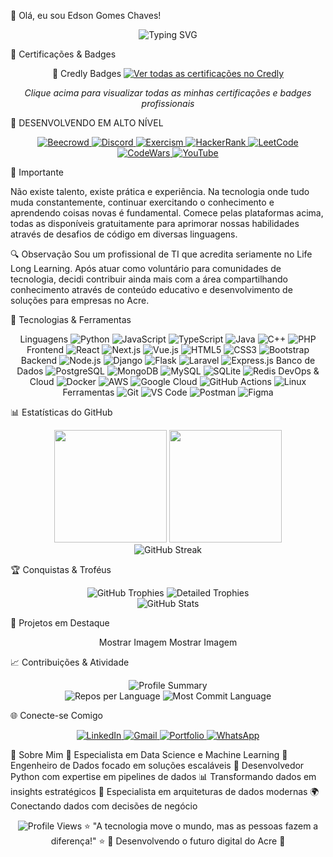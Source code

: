 👋 Olá, eu sou Edson Gomes Chaves!
<div align="center">
  <img src="https://readme-typing-svg.herokuapp.com?font=Fira+Code&size=22&duration=3000&pause=1000&color=36BCF7&center=true&vCenter=true&width=600&lines=Desenvolvedor+Full+Stack;Apaixonado+por+Tecnologia;Sempre+Aprendendo+Algo+Novo;Empreendedor+Digital" alt="Typing SVG" />
</div>

🏅 Certificações & Badges
<div align="center">
🎯 Credly Badges
  <a href="https://www.credly.com/users/edson-gomes-chaves/badges">
    <img src="https://img.shields.io/badge/Ver_Certificações-FF6B00?style=for-the-badge&logo=credly&logoColor=white" alt="Ver todas as certificações no Credly"/>
  </a>
  <p><em>Clique acima para visualizar todas as minhas certificações e badges profissionais</em></p>
</div>

🎯 DESENVOLVENDO EM ALTO NÍVEL
<div align="center">
  <!-- Badges de plataformas -->
  <a href="https://beecrowd.com.br/judge/pt/profile/Edsongom1">
    <img src="https://img.shields.io/badge/BEECROWD-1E1E1E?style=for-the-badge&logo=beecrowd&logoColor=white" alt="Beecrowd"/>
  </a>
  <a href="https://discord.gg/Edsongom1">
    <img src="https://img.shields.io/badge/DISCORD-5865F2?style=for-the-badge&logo=discord&logoColor=white" alt="Discord"/>
  </a>
  <a href="https://exercism.org/profiles/Edsongom1">
    <img src="https://img.shields.io/badge/EXERCISM-009CAB?style=for-the-badge&logo=exercism&logoColor=white" alt="Exercism"/>
  </a>
  <a href="https://www.hackerrank.com/Edsongom1">
    <img src="https://img.shields.io/badge/HACKERRANK-2EC866?style=for-the-badge&logo=hackerrank&logoColor=white" alt="HackerRank"/>
  </a>
  <a href="https://leetcode.com/Edsongom1">
    <img src="https://img.shields.io/badge/LEETCODE-FFA116?style=for-the-badge&logo=leetcode&logoColor=white" alt="LeetCode"/>
  </a>
  <a href="https://www.codewars.com/users/Edsongom1">
    <img src="https://img.shields.io/badge/CODEWARS-B1361E?style=for-the-badge&logo=codewars&logoColor=white" alt="CodeWars"/>
  </a>
  <a href="https://youtube.com/@Edsongom1">
    <img src="https://img.shields.io/badge/YOUTUBE-FF0000?style=for-the-badge&logo=youtube&logoColor=white" alt="YouTube"/>
  </a>
</div>

📌 Importante

Não existe talento, existe prática e experiência. Na tecnologia onde tudo muda constantemente, continuar exercitando o conhecimento e aprendendo coisas novas é fundamental. Comece pelas plataformas acima, todas as disponíveis gratuitamente para aprimorar nossas habilidades através de desafios de código em diversas linguagens.


🔍 Observação
Sou um profissional de TI que acredita seriamente no Life Long Learning. Após atuar como voluntário para comunidades de tecnologia, decidi contribuir ainda mais com a área compartilhando conhecimento através de conteúdo educativo e desenvolvimento de soluções para empresas no Acre.

🚀 Tecnologias & Ferramentas
<div align="center">
Linguagens
  <img src="https://img.shields.io/badge/Python-3776AB?style=for-the-badge&logo=python&logoColor=white" alt="Python"/>
  <img src="https://img.shields.io/badge/JavaScript-F7DF1E?style=for-the-badge&logo=javascript&logoColor=black" alt="JavaScript"/>
  <img src="https://img.shields.io/badge/TypeScript-007ACC?style=for-the-badge&logo=typescript&logoColor=white" alt="TypeScript"/>
  <img src="https://img.shields.io/badge/Java-ED8B00?style=for-the-badge&logo=openjdk&logoColor=white" alt="Java"/>
  <img src="https://img.shields.io/badge/C%2B%2B-00599C?style=for-the-badge&logo=c%2B%2B&logoColor=white" alt="C++"/>
  <img src="https://img.shields.io/badge/PHP-777BB4?style=for-the-badge&logo=php&logoColor=white" alt="PHP"/>
Frontend
  <img src="https://img.shields.io/badge/React-20232A?style=for-the-badge&logo=react&logoColor=61DAFB" alt="React"/>
  <img src="https://img.shields.io/badge/Next.js-000000?style=for-the-badge&logo=nextdotjs&logoColor=white" alt="Next.js"/>
  <img src="https://img.shields.io/badge/Vue.js-35495E?style=for-the-badge&logo=vuedotjs&logoColor=4FC08D" alt="Vue.js"/>
  <img src="https://img.shields.io/badge/HTML5-E34F26?style=for-the-badge&logo=html5&logoColor=white" alt="HTML5"/>
  <img src="https://img.shields.io/badge/CSS3-1572B6?style=for-the-badge&logo=css3&logoColor=white" alt="CSS3"/>
  <img src="https://img.shields.io/badge/Bootstrap-563D7C?style=for-the-badge&logo=bootstrap&logoColor=white" alt="Bootstrap"/>
Backend
  <img src="https://img.shields.io/badge/Node.js-43853D?style=for-the-badge&logo=node.js&logoColor=white" alt="Node.js"/>
  <img src="https://img.shields.io/badge/Django-092E20?style=for-the-badge&logo=django&logoColor=white" alt="Django"/>
  <img src="https://img.shields.io/badge/Flask-000000?style=for-the-badge&logo=flask&logoColor=white" alt="Flask"/>
  <img src="https://img.shields.io/badge/Laravel-FF2D20?style=for-the-badge&logo=laravel&logoColor=white" alt="Laravel"/>
  <img src="https://img.shields.io/badge/Express.js-404D59?style=for-the-badge" alt="Express.js"/>
Banco de Dados
  <img src="https://img.shields.io/badge/PostgreSQL-316192?style=for-the-badge&logo=postgresql&logoColor=white" alt="PostgreSQL"/>
  <img src="https://img.shields.io/badge/MongoDB-4EA94B?style=for-the-badge&logo=mongodb&logoColor=white" alt="MongoDB"/>
  <img src="https://img.shields.io/badge/MySQL-005C84?style=for-the-badge&logo=mysql&logoColor=white" alt="MySQL"/>
  <img src="https://img.shields.io/badge/SQLite-07405E?style=for-the-badge&logo=sqlite&logoColor=white" alt="SQLite"/>
  <img src="https://img.shields.io/badge/Redis-DC382D?style=for-the-badge&logo=redis&logoColor=white" alt="Redis"/>
DevOps & Cloud
  <img src="https://img.shields.io/badge/Docker-2496ED?style=for-the-badge&logo=docker&logoColor=white" alt="Docker"/>
  <img src="https://img.shields.io/badge/AWS-232F3E?style=for-the-badge&logo=amazon-aws&logoColor=white" alt="AWS"/>
  <img src="https://img.shields.io/badge/Google_Cloud-4285F4?style=for-the-badge&logo=google-cloud&logoColor=white" alt="Google Cloud"/>
  <img src="https://img.shields.io/badge/GitHub_Actions-2088FF?style=for-the-badge&logo=github-actions&logoColor=white" alt="GitHub Actions"/>
  <img src="https://img.shields.io/badge/Linux-FCC624?style=for-the-badge&logo=linux&logoColor=black" alt="Linux"/>
Ferramentas
  <img src="https://img.shields.io/badge/Git-F05032?style=for-the-badge&logo=git&logoColor=white" alt="Git"/>
  <img src="https://img.shields.io/badge/VS_Code-007ACC?style=for-the-badge&logo=visual-studio-code&logoColor=white" alt="VS Code"/>
  <img src="https://img.shields.io/badge/Postman-FF6C37?style=for-the-badge&logo=postman&logoColor=white" alt="Postman"/>
  <img src="https://img.shields.io/badge/Figma-F24E1E?style=for-the-badge&logo=figma&logoColor=white" alt="Figma"/>
</div>

📊 Estatísticas do GitHub
<div align="center">
  <img height="180em" src="https://github-readme-stats.vercel.app/api?username=Edsongom1&show_icons=true&theme=dark&include_all_commits=true&count_private=true"/>
  <img height="180em" src="https://github-readme-stats.vercel.app/api/top-langs/?username=Edsongom1&layout=compact&langs_count=7&theme=dark"/>
</div>
<div align="center">
  <img src="https://github-readme-streak-stats.herokuapp.com/?user=Edsongom1&theme=dark" alt="GitHub Streak" />
</div>

🏆 Conquistas & Troféus
<div align="center">
  <!-- GitHub Trophies em linha -->
  <img src="https://github-profile-trophy.vercel.app/?username=Edsongom1&theme=onedark&column=4&margin-w=15&margin-h=15" alt="GitHub Trophies" />
  <!-- Conquistas detalhadas -->
  <img src="https://github-profile-trophy.vercel.app/?username=Edsongom1&theme=onedark&no-frame=true&column=7" alt="Detailed Trophies" />
</div>
<div align="center">
  <!-- Métricas adicionais -->
  <img src="https://github-readme-stats.vercel.app/api?username=Edsongom1&show_icons=true&theme=dark&hide=contribs&include_all_commits=true&count_private=true&custom_title=Estatísticas%20GitHub" alt="GitHub Stats"/>
</div>

💼 Projetos em Destaque
<div align="center">
Mostrar Imagem
Mostrar Imagem
</div>

📈 Contribuições & Atividade
<div align="center">
  <!-- GitHub Profile Summary Cards -->
  <img src="https://github-profile-summary-cards.vercel.app/api/cards/profile-details?username=Edsongom1&theme=dark" alt="Profile Summary" />
</div>
<div align="center">
  <!-- Stats Cards -->
  <img src="https://github-profile-summary-cards.vercel.app/api/cards/repos-per-language?username=Edsongom1&theme=dark" alt="Repos per Language" />
  <img src="https://github-profile-summary-cards.vercel.app/api/cards/most-commit-language?username=Edsongom1&theme=dark" alt="Most Commit Language" />
</div>

🌐 Conecte-se Comigo
<div align="center">
  <a href="https://linkedin.com/in/edsongom">
    <img src="https://img.shields.io/badge/LinkedIn-0077B5?style=for-the-badge&logo=linkedin&logoColor=white" alt="LinkedIn"/>
  </a>
  <a href="mailto:edsgom@gmail.com">
    <img src="https://img.shields.io/badge/Gmail-D14836?style=for-the-badge&logo=gmail&logoColor=white" alt="Gmail"/>
  </a>
  <a href="https://empresasnoacre.com.br">
    <img src="https://img.shields.io/badge/Portfolio-FF5722?style=for-the-badge&logo=google-chrome&logoColor=white" alt="Portfolio"/>
  </a>
  <a href="https://wa.me/5568999999999">
    <img src="https://img.shields.io/badge/WhatsApp-25D366?style=for-the-badge&logo=whatsapp&logoColor=white" alt="WhatsApp"/>
  </a>
</div>

🎯 Sobre Mim
🌱 Especialista em Data Science e Machine Learning
💼 Engenheiro de Dados focado em soluções escaláveis
🚀 Desenvolvedor Python com expertise em pipelines de dados
📊 Transformando dados em insights estratégicos
🔧 Especialista em arquiteturas de dados modernas
🌍 Conectando dados com decisões de negócio

<div align="center">
  <img src="https://komarev.com/ghpvc/?username=Edsongom1&color=blue&style=flat" alt="Profile Views" />
⭐ "A tecnologia move o mundo, mas as pessoas fazem a diferença!" ⭐
💚 Desenvolvendo o futuro digital do Acre 💚
</div>
